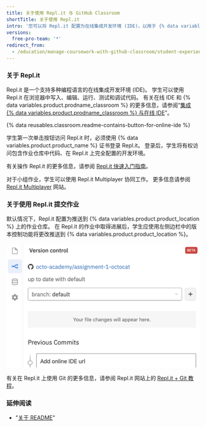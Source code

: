 ```yaml
---
title: 关于使用 Repl.it 与 GitHub Classroom
shortTitle: 关于使用 Repl.it
intro: '您可以将 Repl.it 配置为在线集成开发环境 (IDE)，以用于 {% data variables.product.prodname_classroom %} 中的作业。'
versions:
  free-pro-team: '*'
redirect_from:
  - /education/manage-coursework-with-github-classroom/student-experience-replit
---
```


### 关于 Repl.it

Repl.it 是一个支持多种编程语言的在线集成开发环境 (IDE)。 学生可以使用 Repl.it 在浏览器中写入、编辑、运行、测试和调试代码。 有关在线 IDE 和 {% data variables.product.prodname_classroom %} 的更多信息，请参阅“[集成 {% data variables.product.prodname_classroom %} 与在线 IDE](/education/manage-coursework-with-github-classroom/integrate-github-classroom-with-an-online-ide)”。

{% data reusables.classroom.readme-contains-button-for-online-ide %}

学生第一次单击按钮访问 Repl.it 时，必须使用 {% data variables.product.product_name %} 证书登录 Repl.it。 登录后，学生将有权访问包含作业仓库中代码、在 Repl.it 上完全配置的开发环境。

有关操作 Repl.it 的更多信息，请参阅 [Repl.it 快速入门指南](https://docs.repl.it/repls/quick-start#the-repl-environment)。

对于小组作业，学生可以使用 Repl.it Multiplayer 协同工作。 更多信息请参阅 [Repl.it Multiplayer](https://repl.it/site/multiplayer) 网站。

### 关于使用 Repl.it 提交作业

默认情况下，Repl.it 配置为推送到 {% data variables.product.product_location %} 上的作业仓库。 在 Repl.it 的作业中取得进展后，学生应使用左侧边栏中的版本控制功能将更改推送到 {% data variables.product.product_location %}。

![Repl.it 版本控制功能](/assets/images/help/classroom/ide-replit-version-control-button.png)

有关在 Repl.it 上使用 Git 的更多信息，请参阅 Repl.it 网站上的 [Repl.it + Git 教程](https://repl.it/talk/learn/Replit-Git-Tutorial/23331)。

### 延伸阅读

- "[关于 README](/github/creating-cloning-and-archiving-repositories/about-readmes)"
